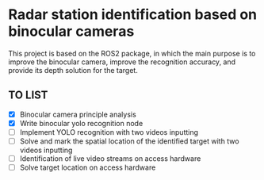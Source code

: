 # Radar station identification based on binocular cameras  

This project is based on the ROS2 package, in which the main purpose is to improve the binocular camera, improve the recognition accuracy, and provide its depth solution for the target.  

## TO LIST  

- [x] Binocular camera principle analysis
- [x] Write binocular yolo recognition node
- [ ] Implement YOLO recognition with two videos inputting
- [ ] Solve and mark the spatial location of the identified target with two videos inputting
- [ ] Identification of live video streams on access hardware
- [ ] Solve target location on access hardware